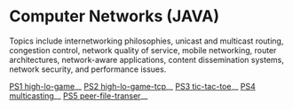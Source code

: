 # Computer Networks (JAVA)

Topics include internetworking philosophies, unicast and multicast routing, congestion control, network quality of service, mobile networking, router architectures, network-aware applications, content dissemination systems, network security, and performance issues. 

[PS1 high-lo-game](high-lo-game/)__
[PS2 high-lo-game-tcp](high-lo-game-tcp/)__
[PS3 tic-tac-toe](tic-tac-toe/)__
[PS4 multicasting](multicasting/)__
[PS5 peer-file-transer](peer-file-transer/)__
